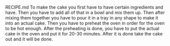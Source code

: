 RECIPE.md
To make the cake you first have to have certain ingredients and have.
Then you have to add all of that in a bowl and mix them up.
Then after mixing them together you have to pour it in a tray in any shape to make it into an actual cake.
Then you have to preheat the oven in order for the oven to be hot enough.
After the preheating is done, you have to put the actual cake in the oven and put it for 20-30 minutes.
After it is done take the cake out and it will be done.